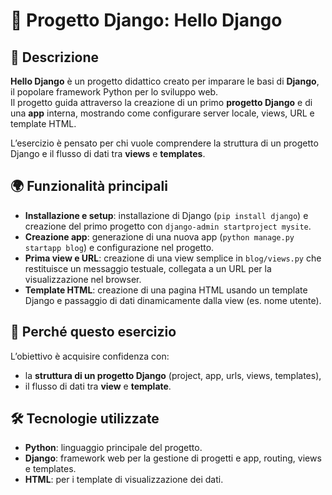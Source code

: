 # 🐍 Progetto Django: Hello Django

## 📖 Descrizione
**Hello Django** è un progetto didattico creato per imparare le basi di **Django**, il popolare framework Python per lo sviluppo web.  
Il progetto guida attraverso la creazione di un primo **progetto Django** e di una **app** interna, mostrando come configurare server locale, views, URL e template HTML.  

L’esercizio è pensato per chi vuole comprendere la struttura di un progetto Django e il flusso di dati tra **views** e **templates**.


## 🌍 Funzionalità principali
- **Installazione e setup**: installazione di Django (`pip install django`) e creazione del primo progetto con `django-admin startproject mysite`.  
- **Creazione app**: generazione di una nuova app (`python manage.py startapp blog`) e configurazione nel progetto.  
- **Prima view e URL**: creazione di una view semplice in `blog/views.py` che restituisce un messaggio testuale, collegata a un URL per la visualizzazione nel browser.  
- **Template HTML**: creazione di una pagina HTML usando un template Django e passaggio di dati dinamicamente dalla view (es. nome utente).  


## 🔧 Perché questo esercizio
L’obiettivo è acquisire confidenza con:
- la **struttura di un progetto Django** (project, app, urls, views, templates),  
- il flusso di dati tra **view** e **template**.  


## 🛠️ Tecnologie utilizzate
- **Python**: linguaggio principale del progetto.  
- **Django**: framework web per la gestione di progetti e app, routing, views e templates.  
- **HTML**: per i template di visualizzazione dei dati.  
